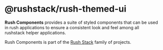 # @rushstack/rush-themed-ui

**Rush Components** provides a suite of styled components that can be used in rush applications to ensure a consistent look and feel among all rushstack helper applications.

Rush Components is part of the [Rush Stack](https://rushstack.io/) family of projects.
